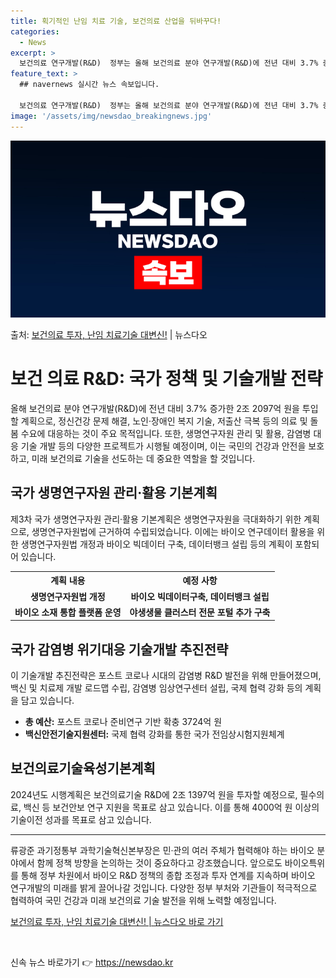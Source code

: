 ```yaml
---
title: 획기적인 난임 치료 기술, 보건의료 산업을 뒤바꾸다!
categories:
  - News
excerpt: >
  보건의료 연구개발(R&D)  정부는 올해 보건의료 분야 연구개발(R&D)에 전년 대비 3.7% 증가한 2조 …
feature_text: >
  ## navernews 실시간 뉴스 속보입니다.

  보건의료 연구개발(R&D)  정부는 올해 보건의료 분야 연구개발(R&D)에 전년 대비 3.7% 증가한 2조 …
image: '/assets/img/newsdao_breakingnews.jpg'
---
```


![뉴스다오 속보](/assets/img/newsdao_breakingnews.jpg)

<p>출처: <a href="https://newsdao.kr/4175" rel="dofollow">보건의료 투자, 난임 치료기술 대변신!</a> | 뉴스다오</p>

<h1>보건 의료 R&D: 국가 정책 및 기술개발 전략</h1>

<p data-ke-size="size16">올해 보건의료 분야 연구개발(R&D)에 전년 대비 3.7% 증가한 2조 2097억 원을 투입할 계획으로, 정신건강 문제 해결, 노인·장애인 복지 기술, 저출산 극복 등의 의료 및 돌봄 수요에 대응하는 것이 주요 목적입니다. 또한, 생명연구자원 관리 및 활용, 감염병 대응 기술 개발 등의 다양한 프로젝트가 시행될 예정이며, 이는 국민의 건강과 안전을 보호하고, 미래 보건의료 기술을 선도하는 데 중요한 역할을 할 것입니다.</p>

<h2>국가 생명연구자원 관리·활용 기본계획</h2>

<p data-ke-size="size16">제3차 국가 생명연구자원 관리·활용 기본계획은 생명연구자원을 극대화하기 위한 계획으로, 생명연구자원법에 근거하여 수립되었습니다. 이에는 바이오 연구데이터 활용을 위한 생명연구자원법 개정과 바이오 빅데이터 구축, 데이터뱅크 설립 등의 계획이 포함되어 있습니다.</p>

<table>
  <tr>
    <th>계획 내용</th>
    <th>예정 사항</th>
  </tr>
  <tr>
    <td style="text-align: center; height: 17px;"><b>생명연구자원법 개정</b></td>
    <td style="text-align: center; height: 17px;"><b>바이오 빅데이터구축, 데이터뱅크 설립</b></td>
  </tr>
  <tr>
    <td style="text-align: center; height: 17px;"><b>바이오 소재 통합 플랫폼 운영</b></td>
    <td style="text-align: center; height: 17px;"><b>야생생물 클러스터 전문 포털 추가 구축</b></td>
  </tr>
</table>

<h2>국가 감염병 위기대응 기술개발 추진전략</h2>

<p data-ke-size="size16">이 기술개발 추진전략은 포스트 코로나 시대의 감염병 R&D 발전을 위해 만들어졌으며, 백신 및 치료제 개발 로드맵 수립, 감염병 임상연구센터 설립, 국제 협력 강화 등의 계획을 담고 있습니다.</p>

<ul>
  <li><b>총 예산:</b> 포스트 코로나 준비연구 기반 확충 3724억 원</li>
  <li><b>백신안전기술지원센터:</b> 국제 협력 강화를 통한 국가 전임상시험지원체계</li>
</ul>

<h2>보건의료기술육성기본계획</h2>

<p data-ke-size="size16">2024년도 시행계획은 보건의료기술 R&D에 2조 1397억 원을 투자할 예정으로, 필수의료, 백신 등 보건안보 연구 지원을 목표로 삼고 있습니다. 이를 통해 4000억 원 이상의 기술이전 성과를 목표로 삼고 있습니다.</p>

<hr>

<p data-ke-size="size16">류광준 과기정통부 과학기술혁신본부장은 민·관의 여러 주체가 협력해야 하는 바이오 분야에서 함께 정책 방향을 논의하는 것이 중요하다고 강조했습니다. 앞으로도 바이오특위를 통해 정부 차원에서 바이오 R&D 정책의 종합 조정과 투자 연계를 지속하며 바이오 연구개발의 미래를 밝게 끌어나갈 것입니다. 다양한 정부 부처와 기관들이 적극적으로 협력하여 국민 건강과 미래 보건의료 기술 발전을 위해 노력할 예정입니다.</p>

<p data-ke-size="size16"><a href="https://newsdao.kr/4175">보건의료 투자, 난임 치료기술 대변신! | 뉴스다오 바로 가기</a></p>
<p data-ke-size="size16">&nbsp;</p> 

신속 뉴스 바로가기 👉 <a href="https://newsdao.kr" rel="dofollow">https://newsdao.kr</a>



